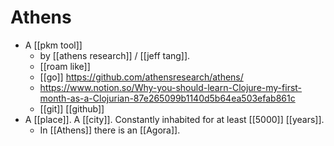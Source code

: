 # Athens

- A [[pkm tool]]
	- by [[athens research]] / [[jeff tang]].
	- [[roam like]]
	- [[go]] https://github.com/athensresearch/athens/
    - https://www.notion.so/Why-you-should-learn-Clojure-my-first-month-as-a-Clojurian-87e265099b1140d5b64ea503efab861c
	- [[git]] [[github]]
- A [[place]]. A [[city]]. Constantly inhabited for at least [[5000]] [[years]].
	- In [[Athens]] there is an [[Agora]].

